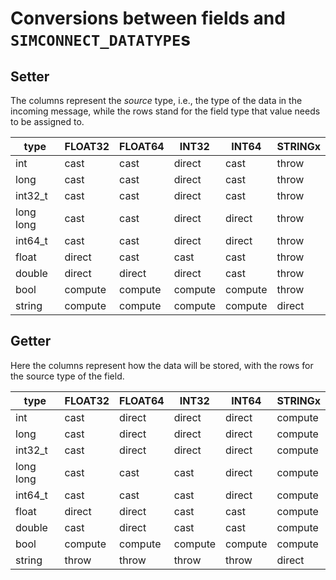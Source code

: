 # Conversions between fields and `SIMCONNECT_DATATYPE`s

## Setter

The columns represent the _source_ type, i.e., the type of the data in the incoming message, while the rows stand for the field type that value needs to be assigned to.

 type      | FLOAT32 | FLOAT64 | INT32   | INT64   | STRINGx |
-----------|---------|---------|---------|---------|---------|
 int       | cast    | cast    | direct  | cast    | throw   |
 long      | cast    | cast    | direct  | cast    | throw   |
 int32_t   | cast    | cast    | direct  | cast    | throw   |
 long long | cast    | cast    | direct  | direct  | throw   |
 int64_t   | cast    | cast    | direct  | direct  | throw   |
 float     | direct  | cast    | cast    | cast    | throw   |
 double    | direct  | direct  | direct  | cast    | throw   |
 bool      | compute | compute | compute | compute | throw   |
 string    | compute | compute | compute | compute | direct  |

## Getter

Here the columns represent how the data will be stored, with the rows for the source type of the field.

 type      | FLOAT32 | FLOAT64 | INT32   | INT64   | STRINGx |
-----------|---------|---------|---------|---------|---------|
 int       | cast    | direct  | direct  | direct  | compute |
 long      | cast    | direct  | direct  | direct  | compute |
 int32_t   | cast    | direct  | direct  | direct  | compute |
 long long | cast    | cast    | cast    | direct  | compute |
 int64_t   | cast    | cast    | cast    | direct  | compute |
 float     | direct  | direct  | cast    | cast    | compute |
 double    | cast    | direct  | cast    | cast    | compute |
 bool      | compute | compute | compute | compute | compute |
 string    | throw   | throw   | throw   | throw   | direct  |
